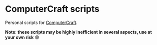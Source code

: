 # ComputerCraft scripts

Personal scripts for [ComputerCraft](http://www.computercraft.info/).

**Note: these scripts may be highly inefficient in several aspects, use at your
own risk** :smile:

